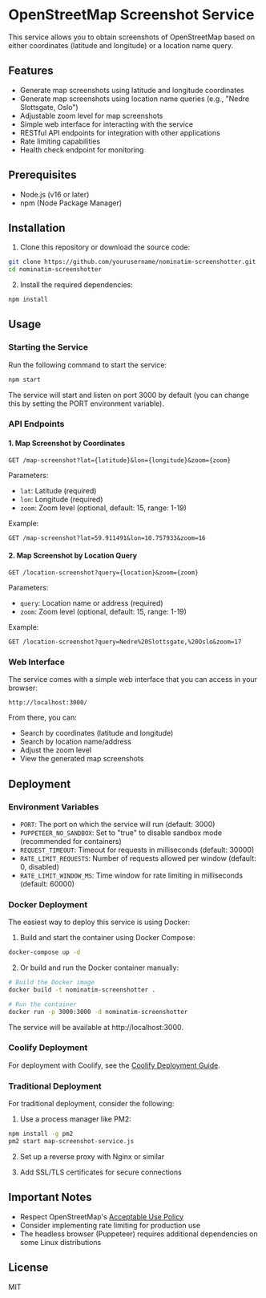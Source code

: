 # OpenStreetMap Screenshot Service

This service allows you to obtain screenshots of OpenStreetMap based on either coordinates (latitude and longitude) or a location name query.

## Features

- Generate map screenshots using latitude and longitude coordinates
- Generate map screenshots using location name queries (e.g., "Nedre Slottsgate, Oslo")
- Adjustable zoom level for map screenshots
- Simple web interface for interacting with the service
- RESTful API endpoints for integration with other applications
- Rate limiting capabilities
- Health check endpoint for monitoring

## Prerequisites

- Node.js (v16 or later)
- npm (Node Package Manager)

## Installation

1. Clone this repository or download the source code:

```bash
git clone https://github.com/yourusername/nominatim-screenshotter.git
cd nominatim-screenshotter
```

2. Install the required dependencies:

```bash
npm install
```

## Usage

### Starting the Service

Run the following command to start the service:

```bash
npm start
```

The service will start and listen on port 3000 by default (you can change this by setting the PORT environment variable).

### API Endpoints

#### 1. Map Screenshot by Coordinates

```
GET /map-screenshot?lat={latitude}&lon={longitude}&zoom={zoom}
```

Parameters:
- `lat`: Latitude (required)
- `lon`: Longitude (required)
- `zoom`: Zoom level (optional, default: 15, range: 1-19)

Example:
```
GET /map-screenshot?lat=59.911491&lon=10.757933&zoom=16
```

#### 2. Map Screenshot by Location Query

```
GET /location-screenshot?query={location}&zoom={zoom}
```

Parameters:
- `query`: Location name or address (required)
- `zoom`: Zoom level (optional, default: 15, range: 1-19)

Example:
```
GET /location-screenshot?query=Nedre%20Slottsgate,%20Oslo&zoom=17
```

### Web Interface

The service comes with a simple web interface that you can access in your browser:

```
http://localhost:3000/
```

From there, you can:
- Search by coordinates (latitude and longitude)
- Search by location name/address
- Adjust the zoom level
- View the generated map screenshots

## Deployment

### Environment Variables

- `PORT`: The port on which the service will run (default: 3000)
- `PUPPETEER_NO_SANDBOX`: Set to "true" to disable sandbox mode (recommended for containers)
- `REQUEST_TIMEOUT`: Timeout for requests in milliseconds (default: 30000)
- `RATE_LIMIT_REQUESTS`: Number of requests allowed per window (default: 0, disabled)
- `RATE_LIMIT_WINDOW_MS`: Time window for rate limiting in milliseconds (default: 60000)

### Docker Deployment

The easiest way to deploy this service is using Docker:

1. Build and start the container using Docker Compose:
```bash
docker-compose up -d
```

2. Or build and run the Docker container manually:
```bash
# Build the Docker image
docker build -t nominatim-screenshotter .

# Run the container
docker run -p 3000:3000 -d nominatim-screenshotter
```

The service will be available at http://localhost:3000.

### Coolify Deployment

For deployment with Coolify, see the [Coolify Deployment Guide](COOLIFY_DEPLOYMENT.md).

### Traditional Deployment

For traditional deployment, consider the following:

1. Use a process manager like PM2:
```bash
npm install -g pm2
pm2 start map-screenshot-service.js
```

2. Set up a reverse proxy with Nginx or similar

3. Add SSL/TLS certificates for secure connections

## Important Notes

- Respect OpenStreetMap's [Acceptable Use Policy](https://operations.osmfoundation.org/policies/acceptable-use/)
- Consider implementing rate limiting for production use
- The headless browser (Puppeteer) requires additional dependencies on some Linux distributions

## License

MIT
